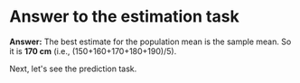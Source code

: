 # Answer to the estimation task
__Answer:__ The best estimate for the population mean is the sample mean. So it is __170 cm__ (i.e., (150+160+170+180+190)/5).

Next, let's see the prediction task.

